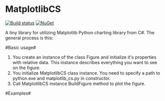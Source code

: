 # MatplotlibCS

[![Build status](https://ci.appveyor.com/api/projects/status/82vbbkqmh4xjig6f/branch/master?svg=true)](https://ci.appveyor.com/project/kapitanov/matplotlibcs/branch/master)
[![NuGet](https://img.shields.io/nuget/v/MatplotlibCS.svg?maxAge=2592000)](https://www.nuget.org/packages/MatplotlibCS/)

A tiny library for utilizing Matplotlib Python charting library from C#. The general process is this:

#Basic usage#
1. You create an instance of the class Figure and initialize it's properties with relative data. This instance describes everything you want to see on the figure.
2. You initialize MatplotlibCS class instance. You need to specify a path to python.exe and matplotlib_cs.py in constructor.
3. Call MatplotlibCS instance BuildFigure method to plot the figure.

#Examples#
